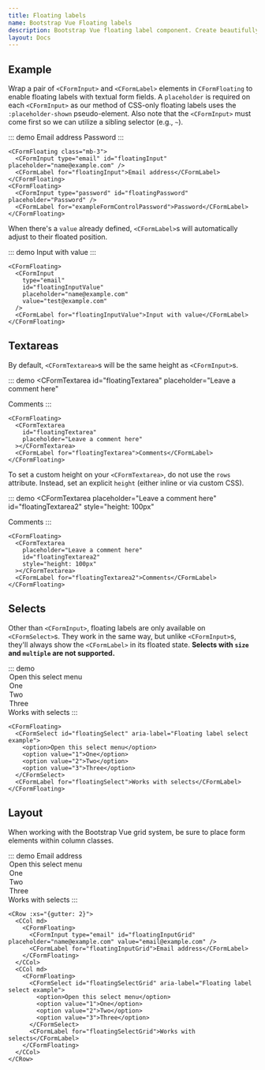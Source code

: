 ```yaml
---
title: Floating labels
name: Bootstrap Vue Floating labels
description: Bootstrap Vue floating label component. Create beautifully simple form labels that float over your input fields.
layout: Docs
---
```


## Example

Wrap a pair of `<CFormInput>` and `<CFormLabel>` elements in `CFormFloating` to enable floating labels with textual form fields. A `placeholder` is required on each `<CFormInput>` as our method of CSS-only floating labels uses the `:placeholder-shown` pseudo-element. Also note that the `<CFormInput>` must come first so we can utilize a sibling selector (e.g., `~`).

::: demo
<CFormFloating class="mb-3">
  <CFormInput type="email" id="floatingInput" placeholder="name@example.com" />
  <CFormLabel for="floatingInput">Email address</CFormLabel>
</CFormFloating>
<CFormFloating>
  <CFormInput type="password" id="floatingPassword" placeholder="Password" />
  <CFormLabel for="exampleFormControlPassword">Password</CFormLabel>
</CFormFloating>
:::
```vue
<CFormFloating class="mb-3">
  <CFormInput type="email" id="floatingInput" placeholder="name@example.com" />
  <CFormLabel for="floatingInput">Email address</CFormLabel>
</CFormFloating>
<CFormFloating>
  <CFormInput type="password" id="floatingPassword" placeholder="Password" />
  <CFormLabel for="exampleFormControlPassword">Password</CFormLabel>
</CFormFloating>
```

When there's a `value` already defined, `<CFormLabel>`s will automatically adjust to their floated position.

::: demo
<CFormFloating>
  <CFormInput
    type="email"
    id="floatingInputValue"
    placeholder="name@example.com"
    value="test@example.com"
  />
  <CFormLabel for="floatingInputValue">Input with value</CFormLabel>
</CFormFloating>
:::
```vue
<CFormFloating>
  <CFormInput
    type="email"
    id="floatingInputValue"
    placeholder="name@example.com"
    value="test@example.com"
  />
  <CFormLabel for="floatingInputValue">Input with value</CFormLabel>
</CFormFloating>
```

## Textareas

By default, `<CFormTextarea>`s will be the same height as `<CFormInput>`s.

::: demo
<CFormFloating>
  <CFormTextarea
    id="floatingTextarea"
    placeholder="Leave a comment here"
  ></CFormTextarea>
  <CFormLabel for="floatingTextarea">Comments</CFormLabel>
</CFormFloating>
:::
```vue
<CFormFloating>
  <CFormTextarea
    id="floatingTextarea"
    placeholder="Leave a comment here"
  ></CFormTextarea>
  <CFormLabel for="floatingTextarea">Comments</CFormLabel>
</CFormFloating>
```

To set a custom height on your `<CFormTextarea>`, do not use the `rows` attribute. Instead, set an explicit `height` (either inline or via custom CSS).

::: demo
<CFormFloating>
  <CFormTextarea
    placeholder="Leave a comment here"
    id="floatingTextarea2"
    style="height: 100px"
  ></CFormTextarea>
  <CFormLabel for="floatingTextarea2">Comments</CFormLabel>
</CFormFloating>
:::
```vue
<CFormFloating>
  <CFormTextarea
    placeholder="Leave a comment here"
    id="floatingTextarea2"
    style="height: 100px"
  ></CFormTextarea>
  <CFormLabel for="floatingTextarea2">Comments</CFormLabel>
</CFormFloating>
```

## Selects

Other than `<CFormInput>`, floating labels are only available on `<CFormSelect>`s. They work in the same way, but unlike `<CFormInput>`s, they'll always show the `<CFormLabel>` in its floated state. **Selects with `size` and `multiple` are not supported.**

::: demo
<CFormFloating>
  <CFormSelect id="floatingSelect" aria-label="Floating label select example">
    <option>Open this select menu</option>
    <option value="1">One</option>
    <option value="2">Two</option>
    <option value="3">Three</option>
  </CFormSelect>
  <CFormLabel for="floatingSelect">Works with selects</CFormLabel>
</CFormFloating>
:::
```vue
<CFormFloating>
  <CFormSelect id="floatingSelect" aria-label="Floating label select example">
    <option>Open this select menu</option>
    <option value="1">One</option>
    <option value="2">Two</option>
    <option value="3">Three</option>
  </CFormSelect>
  <CFormLabel for="floatingSelect">Works with selects</CFormLabel>
</CFormFloating>
```

## Layout

When working with the Bootstrap Vue grid system, be sure to place form elements within column classes.

::: demo
<CRow :xs="{gutter: 2}">
  <CCol md>
    <CFormFloating>
      <CFormInput type="email" id="floatingInputGrid" placeholder="name@example.com" value="email@example.com" />
      <CFormLabel for="floatingInputGrid">Email address</CFormLabel>
    </CFormFloating>
  </CCol>
  <CCol md>
    <CFormFloating>
      <CFormSelect id="floatingSelectGrid" aria-label="Floating label select example">
        <option>Open this select menu</option>
        <option value="1">One</option>
        <option value="2">Two</option>
        <option value="3">Three</option>
      </CFormSelect>
      <CFormLabel for="floatingSelectGrid">Works with selects</CFormLabel>
    </CFormFloating>
  </CCol>
</CRow>
:::
```vue
<CRow :xs="{gutter: 2}">
  <CCol md>
    <CFormFloating>
      <CFormInput type="email" id="floatingInputGrid" placeholder="name@example.com" value="email@example.com" />
      <CFormLabel for="floatingInputGrid">Email address</CFormLabel>
    </CFormFloating>
  </CCol>
  <CCol md>
    <CFormFloating>
      <CFormSelect id="floatingSelectGrid" aria-label="Floating label select example">
        <option>Open this select menu</option>
        <option value="1">One</option>
        <option value="2">Two</option>
        <option value="3">Three</option>
      </CFormSelect>
      <CFormLabel for="floatingSelectGrid">Works with selects</CFormLabel>
    </CFormFloating>
  </CCol>
</CRow>
```